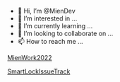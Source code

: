 - 👋 Hi, I’m @MienDev
- 👀 I’m interested in ...
- 🌱 I’m currently learning ...
- 💞️ I’m looking to collaborate on ...
- 📫 How to reach me ...

<!---
MienDev/MienDev is a ✨ special ✨ repository because its `README.md` (this file) appears on your GitHub profile.
You can click the Preview link to take a look at your changes.
--->


[MienWork2022](https://github.com/users/MienDev/projects/1)

[SmartLockIssueTrack](https://github.com/MienDev/SmartLockIssueTrack/issues)

